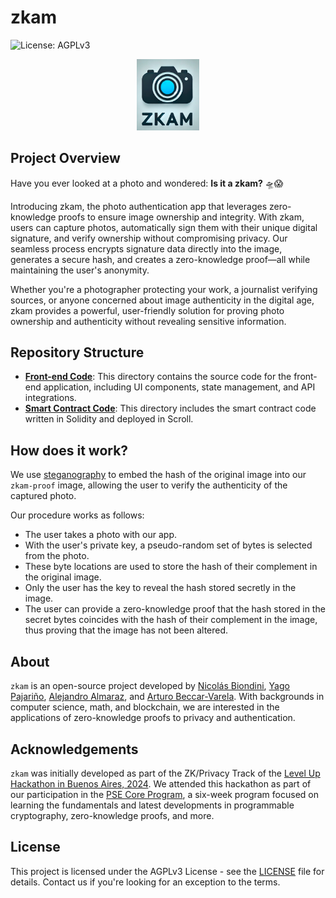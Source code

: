 # zkam

![License: AGPLv3](https://img.shields.io/badge/License-AGPL%20v3-blue.svg) 

<p align="center">
  <img src="./assets/zkam-banner.png" alt="Is it a zkam? 🛸😱" width="100"/>
</p>

## Project Overview

Have you ever looked at a photo and wondered: **Is it a zkam?** 🛸😱

Introducing zkam, the photo authentication app that leverages zero-knowledge proofs to ensure image ownership and integrity. With zkam, users can capture photos, automatically sign them with their unique digital signature, and verify ownership without compromising privacy. Our seamless process encrypts signature data directly into the image, generates a secure hash, and creates a zero-knowledge proof—all while maintaining the user's anonymity.

Whether you're a photographer protecting your work, a journalist verifying sources, or anyone concerned about image authenticity in the digital age, zkam provides a powerful, user-friendly solution for proving photo ownership and authenticity without revealing sensitive information.

## Repository Structure
-  **[Front-end Code](https://github.com/NicolasBiondini/zkam)**: This directory contains the source code for the front-end application, including UI components, state management, and API integrations.
- **[Smart Contract Code](https://sepolia.scrollscan.com/address/0xc039b3B46814D8388e5205D37Dd0D154D806F1f4)**: This directory includes the smart contract code written in Solidity and deployed in Scroll.

## How does it work?

We use [steganography](https://github.com/NicolasBiondini/steganography-project/tree/main) to embed the hash of the original image into our `zkam-proof` image, allowing the user to verify the authenticity of the captured photo.

Our procedure works as follows:
- The user takes a photo with our app.
- With the user's private key, a pseudo-random set of bytes is selected from the photo.
- These byte locations are used to store the hash of their complement in the original image.
- Only the user has the key to reveal the hash stored secretly in the image.
- The user can provide a zero-knowledge proof that the hash stored in the secret bytes coincides with the hash of their complement in the image, thus proving that the image has not been altered.

## About

`zkam` is an open-source project developed by [Nicolás Biondini](https://github.com/NicolasBiondini), [Yago Pajariño](https://github.com/yagopajarino), [Alejandro Almaraz](https://github.com/almaraz97), and [Arturo Beccar-Varela](https://github.com/arturoBeccar). With backgrounds in computer science, math, and blockchain, we are interested in the applications of zero-knowledge proofs to privacy and authentication.

## Acknowledgements

`zkam` was initially developed as part of the ZK/Privacy Track of the [Level Up Hackathon in Buenos Aires, 2024](https://taikai.network/ethargentina/hackathons/level-up-argentina-2024). We attended this hackathon as part of our participation in the [PSE Core Program](https://pse.dev/en/programs), a six-week program focused on learning the fundamentals and latest developments in programmable cryptography, zero-knowledge proofs, and more.

## License

This project is licensed under the AGPLv3 License - see the [LICENSE](LICENSE) file for details. Contact us if you're looking for an exception to the terms.